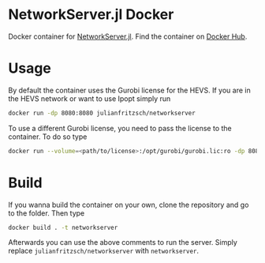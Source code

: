 # NetworkServer.jl Docker

Docker container for <a href=https://github.com/julianfritzsch/NetworkServer.jl target=_blank>NetworkServer.jl</a>.
Find the container on <a href=https://hub.docker.com/r/julianfritzsch/networkserver target=_blank>Docker Hub</a>.

# Usage
By default the container uses the Gurobi license for the HEVS.
If you are in the HEVS network or want to use Ipopt simply run
```bash
docker run -dp 8080:8080 julianfritzsch/networkserver
```
To use a different Gurobi license, you need to pass the license to the container.
To do so type
```bash
docker run --volume=<path/to/license>:/opt/gurobi/gurobi.lic:ro -dp 8080:8080 julianfritzsch/networkserver
```

# Build
If you wanna build the container on your own, clone the repository and go to the folder.
Then type
```bash
docker build . -t networkserver
```
Afterwards you can use the above comments to run the server.
Simply replace `julianfritzsch/networkserver` with `networkserver`.
